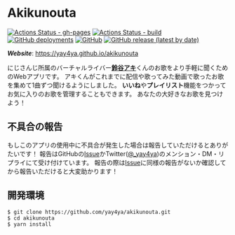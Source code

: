 Akikunouta
=========

[![Actions Status - gh-pages](https://github.com/yay4ya/akikunouta/workflows/gh-pages/badge.svg)](https://github.com/yay4ya/akikunouta/actions?query=workflow%3A%22gh-pages%22)
[![Actions Status - build](https://github.com/yay4ya/akikunouta/workflows/build/badge.svg)](https://github.com/yay4ya/akikunouta/actions?query=workflow%3A%22build%22)
[![GitHub deployments](https://img.shields.io/github/deployments/yay4ya/akikunouta/github-pages)](https://yay4ya.github.io/akikunouta/)
[![GitHub](https://img.shields.io/github/license/yay4ya/akikunouta)](https://github.com/yay4ya/akikunouta/blob/master/LICENSE)
[![GitHub release (latest by date)](https://img.shields.io/github/v/release/yay4ya/akikunouta)](https://github.com/yay4ya/akikunouta/)

***Website***: https://yay4ya.github.io/akikunouta

にじさんじ</b>所属のバーチャルライバー[**鈴谷アキ**](https://twitter.com/aki_suzuya)くんのお歌をより手軽に聞くためのWebアプリです。
アキくんがこれまでに配信や歌ってみた動画で歌ったお歌を集めて1曲ずつ聞けるようにしました。
**いいね**や**プレイリスト**機能をつかってお気に入りのお歌を管理することもできます。
あなたの大好きなお歌を見つけよう！


## 不具合の報告

もしこのアプリの使用中に不具合が発生した場合は報告していただけるとありがたいです！
報告はGitHubの[Issue](https://github.com/yay4ya/akikunouta/issues)かTwitter([@_yay4ya](https://twitter.com/_yay4ya))のメンション・DM・リプライにて受け付けています。
報告の際は[Issue](https://github.com/yay4ya/akikunouta/issues)に同様の報告がないか確認してから報告いただけると大変助かります！


## 開発環境

```
$ git clone https://github.com/yay4ya/akikunouta.git
$ cd akikunouta
$ yarn install
```
